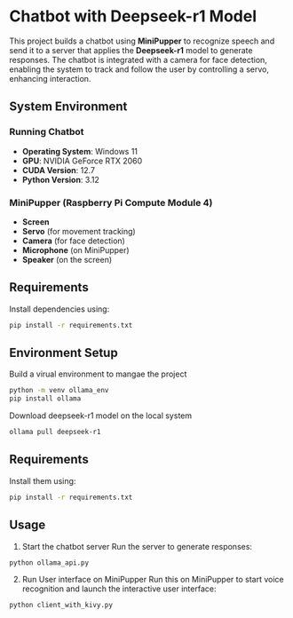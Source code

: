 # Chatbot with Deepseek-r1 Model  

This project builds a chatbot using **MiniPupper** to recognize speech and send it to a server that applies the **Deepseek-r1** model to generate responses. The chatbot is integrated with a camera for face detection, enabling the system to track and follow the user by controlling a servo, enhancing interaction.  

## System Environment  

### Running Chatbot  
- **Operating System**: Windows 11  
- **GPU**: NVIDIA GeForce RTX 2060  
- **CUDA Version**: 12.7  
- **Python Version**: 3.12  

### MiniPupper (Raspberry Pi Compute Module 4)  
- **Screen**  
- **Servo** (for movement tracking)  
- **Camera** (for face detection)  
- **Microphone** (on MiniPupper)  
- **Speaker** (on the screen)  

## Requirements  

Install dependencies using:  

```sh
pip install -r requirements.txt
```

## Environment Setup

Build a virual environment to mangae the project
```sh
python -m venv ollama_env
pip install ollama
```

Download deepseek-r1 model on the local system

```sh
ollama pull deepseek-r1
```

## Requirements

Install them using:

```sh
pip install -r requirements.txt
```

##  Usage
1. Start the chatbot server
Run the server to generate responses:

```sh
python ollama_api.py
```

2. Run User interface on MiniPupper
Run this on MiniPupper to start voice recognition and launch the interactive user interface:

```sh
python client_with_kivy.py
```

